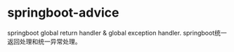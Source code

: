 # springboot-advice
springboot global return handler &amp; global exception handler. springboot统一返回处理和统一异常处理。
